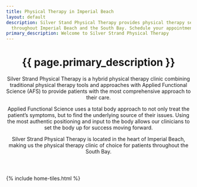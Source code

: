 ```yaml
---
title: Physical Therapy in Imperial Beach
layout: default
description: Silver Stand Physical Therapy provides physical therapy services to patients
  throughout Imperial Beach and the South Bay. Schedule your appointment today!
primary_description: Welcome to Silver Strand Physical Therapy
---
```


<header>
<h1>{{ page.primary_description }}</h1>
<p>Silver Strand Physical Therapy is a hybrid physical therapy clinic combining traditional physical therapy tools and approaches with Applied Functional Science (AFS) to provide patients with the most comprehensive approach to their care.</p>
<p>Applied Functional Science uses a total body approach to not only treat the patient’s symptoms, but to find the underlying source of their issues. Using the most authentic positioning and input to the body allows our clinicians to set the body up for success moving forward.</p>
<p>Silver Strand Physical Therapy is located in the heart of Imperial Beach, making us the physical therapy clinic of choice for patients throughout the South Bay.</p>
</header>

{% include home-tiles.html %}
